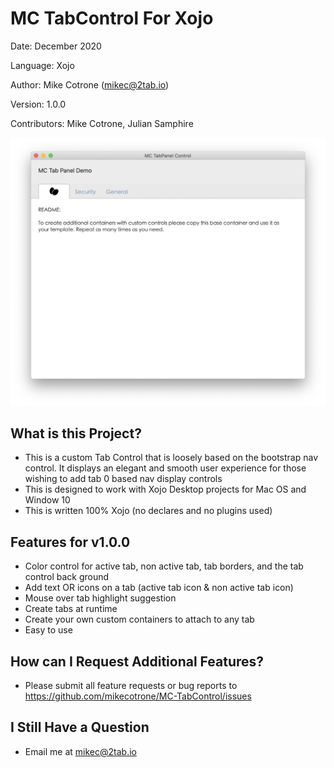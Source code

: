 MC TabControl For Xojo
======================

Date:           December 2020

Language:       Xojo 

Author:         Mike Cotrone (mikec@2tab.io)

Version:        1.0.0

Contributors:   Mike Cotrone, Julian Samphire

 ![image](https://github.com/mikecotrone/MC-TabControl/blob/master/screenshots/mcTabPanelSS1.png)


What is this Project?
---------------------
- This is a custom Tab Control that is loosely based on the bootstrap nav control. It displays an elegant and smooth user experience for those wishing to add tab 0 based nav display controls
- This is designed to work with Xojo Desktop projects for Mac OS and Window 10
- This is written 100% Xojo (no declares and no plugins used)
  
  
Features for v1.0.0
---------------------
+ Color control for active tab, non active tab, tab borders, and the tab control back ground
+ Add text OR icons on a tab (active tab icon & non active tab icon)
+ Mouse over tab highlight suggestion
+ Create tabs at runtime
+ Create your own custom containers to attach to any tab
+ Easy to use

How can I Request Additional Features?
---------------------
- Please submit all feature requests or bug reports to https://github.com/mikecotrone/MC-TabControl/issues

I Still Have a Question
---------------------
- Email me at mikec@2tab.io
